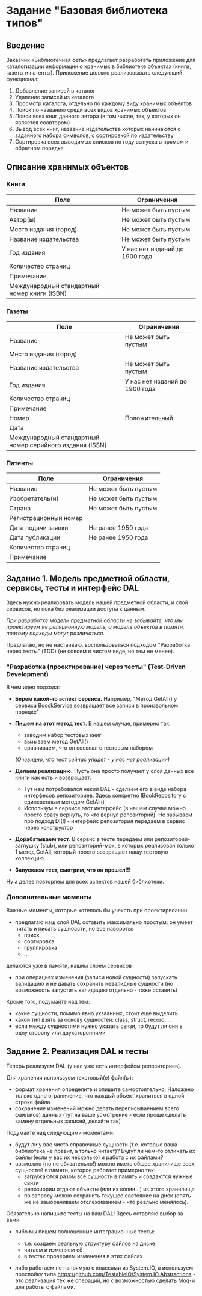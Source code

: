 # Задание "Базовая библиотека типов"

## Введение
Заказчик «Библиотечная сеть» предлагает разработать приложение для каталогизации информации о хранимых в библиотеке объектах (книги, газеты и патенты). Приложение должно реализовывать следующий функционал:
1.	Добавление записей в каталог
2.	Удаление записей из каталога
3.	Просмотр каталога, отдельно по каждому виду хранимых объектов
4.	Поиск по названию среди всех видов хранимых объектов
5.	Поиск всех книг данного автора (в том числе, тех, у которых он является соавтором)
6.	Вывод всех книг, название издательства которых начинаются с заданного набора символов, с сортировкой по издательству
7.	Сортировка всех выводимых списков по году выпуска в прямом и обратном порядке


## Описание хранимых объектов
### Книги
|Поле|Ограничения|
|--|--|
|Название|Не может быть пустым|
|Автор(ы)|Не может быть пустым| 
|Место издания (город)|Не может быть пустым|
|Название издательства|Не может быть пустым|
|Год издания|У нас нет изданий до 1900 года|
|Количество страниц||
|Примечание||
|Международный стандартный номер книги (ISBN)||

### Газеты
|Поле|Ограничения|
|--|--|
|Название|Не может быть пустым|
|Место издания (город)||
|Название издательства|Не может быть пустым|
|Год издания|У нас нет изданий до 1900 года|
|Количество страниц||
|Примечание||
|Номер|Положительный|
|Дата||
|Международный стандартный номер серийного издания (ISSN)||

### Патенты
|Поле|Ограничения|
|--|--|
|Название|Не может быть пустым|
|Изобретатель(и)|Не может быть пустым|
|Страна|Не может быть пустым|
|Регистрационный номер||
|Дата подачи заявки|Не ранее 1950 года|
|Дата публикации|Не ранее 1950 года|
|Количество страниц||
|Примечание||

## Задание 1. Модель предметной области, сервисы, тесты и интерфейс DAL
Здесь нужно реализовать модель нашей предметной области, и слой сервисов, но пока без реализации доступа к данным.

*При разработке модели предметной области не забывайте, что мы проектируем не реляционную модель, а модель объектов в памяти, поэтому подходы могут различаться.*

Предлагаю, но не настаиваю, воспользоваться подходом "Разработка через тесты" (TDD) (не совсем в чистом виде, но тем не менее).

 ### "Разработка (проектирование) через тесты" (Test-Driven Development)

В чем идея подхода:
- **Берем какой-то аспект сервиса.** Например, "Метод GetAll() у сервиса BooskService возвращает все записи в произвольном порядке"
- **Пишем на этот метод тест**. В нашем случае, примерно так:
    - заводим набор тестовых книг
    - вызываем метод GetAll()
    - сравниваем, что он сосвпал с тестовым набором

    *(Очевидно, что тест сейчас упадет - у нас нет реализации)* 
- **Делаем реализацию.** Пусть она просто получает у слоя данных все книги как есть и возвращает.
    - Тут нам потребовался некий DAL - сделаем его в виде набора интерфесов репозиториев. Здесь конкретно IBookRepository с единсвенным методом GetAll()
    - Использум в сервисе этот интерфейс (в нашем случае можно просто сразу вернуть, то что вернул репозиторий). Не забываем про подход DI(!) - интерфейс репозитория передаем в сервис через конструктор
- **Дорабатываем тест**. В сервис в тесте передаем или репозиторий-заглушку (stub), или репозиторий-мок, в которых реализован только 1 метод GetAll, который просто возвращает нашу тестовую коллекцию.
- **Запускаем тест, смотрим, что он прошел!!!**

Ну а делее повторяем для всех аспектов нашей библиотеки.

### Дополнительные моменты

Важные моменты, которые хотелось бы учексть при проектирвоании:
- предлагаю наш слой DAL оставить максимально простым: он умеет читать и писать сущноасти, но все навороты:
    - поиск
    - сортировка
    - группировка
    - ...

делаются уже в памяти, нашим слоем сервисов

- при операциях изменения (записи новой сущности) запускать валидацию и не давать сохранить невалидные сущности (но возможность запустить валидацию отдельно - тоже оставить)


Кроме того, подумайте над тем:
- какие сущности, помимо явно укзаанных, стоит еще выделить
- какой тип взять за основу сущностей: class, struct, record, ...
- если между сущностями нужно указать связи, то будут ли они в одну сторону или двухсторонними



## Задание 2. Реализация DAL и тесты
Теперь реализуем DAL (у нас уже есть интерфейсы репозиториев).

Для хранения используем текстовый(е) файл(ы):
- формат хранения определите и опишите самостоятельно. Наложено только одно ограничение, что каждый объект храниться в одной строке файла
- сохранение изменений можно делать переписываением всего файла(ов) данных (тут на ваше усмотрение - если проще сделать замену отдельных записей, делайте так)

Подумайте над следующими моментами:
- будут ли у вас чисто справочные сущности (т.е. которые ваша библиотека не правит, а только читает)? Будут ли чем-то отличать их файлы (если у вас их несколько) и работа с их файлами?
- возможно (но не обязательно!) можно иметь общее хранилище всех сущностей в памяти, которое работает примерно так: 
    - загружаются разом все сущности в память и создаются нужные связи
    - репозиории отдают объекты (или их копии...) из этого хранилища
    - по запросу можно сохранить текущее состояние на диск (опять же не заморачиваем отслеживанием - что реально менялось).

Обязательно напишите тесты на ваш DAL! Здесь оставляю выбор за вами:
- либо мы пишем полноценные интеграционные тесты:
    - т.е. создаем реальную структуру файлов на диске
    - читаем и изменяем её
    - в тестах проверяем изменения в этих файлах

- либо работаем не напрямую с классами из System.IO, а используем прослойку типа https://github.com/TestableIO/System.IO.Abstractions - это реализация тех же операций, но с возможностью сделать Moq-и для работы с файлами.